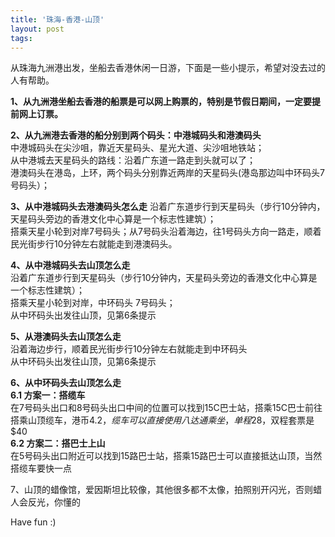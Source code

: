 ```yaml
---
title: '珠海-香港-山顶'
layout: post
tags:
---
```


从珠海九洲港出发，坐船去香港休闲一日游，下面是一些小提示，希望对没去过的人有帮助。

**1、从九洲港坐船去香港的船票是可以网上购票的，特别是节假日期间，一定要提前网上订票。**  

**2、从九洲港去香港的船分别到两个码头：中港城码头和港澳码头**  
中港城码头在尖沙咀，靠近天星码头、星光大道、尖沙咀地铁站；  
从中港城去天星码头的路线：沿着广东道一路走到头就可以了；  
港澳码头在港岛，上环，两个码头分别靠近两岸的天星码头(港岛那边叫中环码头7号码头）；  

**3、从中港城码头去港澳码头怎么走**
沿着广东道步行到天星码头（步行10分钟内，天星码头旁边的香港文化中心算是一个标志性建筑）；  
搭乘天星小轮到对岸7号码头；从7号码头沿着海边，往1号码头方向一路走，顺着民光街步行10分钟左右就能走到港澳码头。

**4、从中港城码头去山顶怎么走**  
沿着广东道步行到天星码头（步行10分钟内，天星码头旁边的香港文化中心算是一个标志性建筑）；  
搭乘天星小轮到对岸，中环码头 7号码头；  
从中环码头出发往山顶，见第6条提示

**5、从港澳码头去山顶怎么走**  
沿着海边步行，顺着民光街步行10分钟左右就能走到中环码头  
从中环码头出发往山顶，见第6条提示

**6、从中环码头去山顶怎么走**  
**6.1 方案一：搭缆车**  
在7号码头出口和8号码头出口中间的位置可以找到15C巴士站，搭乘15C巴士前往搭乘山顶缆车，港币$4.2，缆车可以直接使用八达通乘坐，单程$28，双程套票是$40  
**6.2 方案二：搭巴士上山**  
在5号码头出口附近可以找到15路巴士站，搭乘15路巴士可以直接抵达山顶，当然搭缆车要快一点  

7、山顶的蜡像馆，爱因斯坦比较像，其他很多都不太像，拍照别开闪光，否则蜡人会反光，你懂的  

Have fun :)